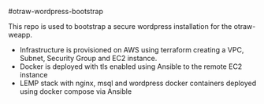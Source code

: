 #otraw-wordpress-bootstrap

This repo is used to bootstrap a secure wordpress installation for the otraw-weapp.

- Infrastructure is provisioned on AWS using terraform creating a VPC, Subnet, Security Group and EC2 instance.
- Docker is deployed with tls enabled using Ansible to the remote EC2 instance
- LEMP stack with nginx, msql and wordpress docker containers deployed using docker compose via Ansible

